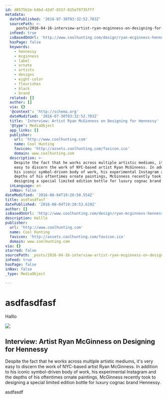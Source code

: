 ```yaml
---
id: d8575b2e-b4bd-42df-831f-815e79735fff
metadata:
  datePublished: '2016-07-30T03:32:52.703Z'
  sourcePath: >-
    _posts/2016-04-16-interview-artist-ryan-mcginness-on-designing-for-hennessy.md
  inFeed: true
  isBasedOnUrl: 'http://www.coolhunting.com/design/ryan-mcginness-hennessy-bottle'
  hasPage: false
  keywords:
    - hennessy
    - mcginness
    - label
    - ornate
    - artists
    - designs
    - eight-color
    - flourishes
    - black
    - brand
  related: []
  author: []
  via: {}
  '@context': 'http://schema.org'
  dateModified: '2016-07-30T03:32:52.703Z'
  title: 'Interview: Artist Ryan McGinness on Designing for Hennessy'
  '@type': MediaObject
  app_links: []
  publisher:
    url: 'http://www.coolhunting.com'
    name: Cool Hunting
    favicon: 'http://assets.coolhunting.com/favicon.ico'
    domain: www.coolhunting.com
  description: >-
    Despite the fact that he works across multiple artistic mediums, it's very
    easy to discern the work of NYC-based artist Ryan McGinness. In addition to
    his iconic symbol-driven body of work, his experimental Instagram and the
    depths of his oftentimes ornate paintings, McGinness recently took to
    designing a special limited edition bottle for luxury cognac brand Hennessy.
  inLanguage: en
  inNav: false
dateModified: '2016-08-04T19:20:50.554Z'
title: asdfasdfasf
datePublished: '2016-08-04T19:20:53.619Z'
author: []
isBasedOnUrl: 'http://www.coolhunting.com/design/ryan-mcginness-hennessy-bottle'
description: Halllo
publisher:
  url: 'http://www.coolhunting.com'
  name: Cool Hunting
  favicon: 'http://assets.coolhunting.com/favicon.ico'
  domain: www.coolhunting.com
via: {}
starred: false
sourcePath: _posts/2016-04-16-interview-artist-ryan-mcginness-on-designing-for-hennessy.md
inFeed: true
hasPage: false
inNav: false
_type: MediaObject

---
```

# asdfasdfasf

Halllo

<article style=""><img src="https://s3-us-west-2.amazonaws.com/the-grid-img/p/b0177dec01e85895d69f554c2d73fc2a73857261.jpg" /><h1>Interview: Artist Ryan McGinness on Designing for Hennessy</h1><p>Despite the fact that he works across multiple artistic mediums, it's very easy to discern the work of NYC-based artist Ryan McGinness. In addition to his iconic symbol-driven body of work, his experimental Instagram and the depths of his oftentimes ornate paintings, McGinness recently took to designing a special limited edition bottle for luxury cognac brand Hennessy.</p></article>

asdfasdf